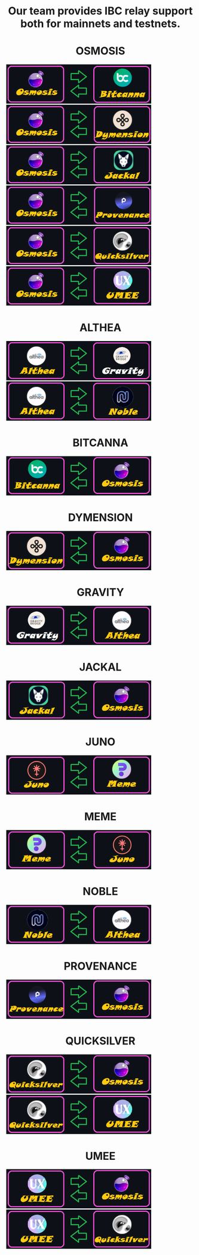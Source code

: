 <h1 align="center"> Our team provides IBC relay support both for mainnets and testnets. </h1>

<h1 align="center"> OSMOSIS </h1>

[<img src='https://github.com/111STAVR111/ibc_logo/blob/main/Osmosis%20-%20Bitcanna.png?raw=true' height='105'>](https://relayers.smartstake.io/relayer/F2F91999ECCC092F) [<img src='https://github.com/111STAVR111/ibc_logo/blob/main/Osmosis%20-%20Dymension.png?raw=true' height='105'>](https://relayers.smartstake.io/relayer/F2F91999ECCC092F)  [<img src='https://github.com/111STAVR111/ibc_logo/blob/main/Osmosis%20-%20jackal.png?raw=true' height='105'>](https://relayers.smartstake.io/relayer/F2F91999ECCC092F) [<img src='https://github.com/111STAVR111/ibc_logo/blob/main/Osmosis%20-%20Provenance.png?raw=true' height='105'>](https://relayers.smartstake.io/relayer/F2F91999ECCC092F) [<img src='https://github.com/111STAVR111/ibc_logo/blob/main/Osmosis%20-%20Quicksilver.png?raw=true' height='105'>](https://relayers.smartstake.io/relayer/F2F91999ECCC092F) [<img src='https://github.com/111STAVR111/ibc_logo/blob/main/Osmosis%20-%20Umee.png?raw=true' height='105'>](https://relayers.smartstake.io/relayer/F2F91999ECCC092F) 

<h1 align="center"> ALTHEA </h1>

[<img src='https://github.com/111STAVR111/ibc_logo/blob/main/Althea%20-%20Gravity.png' height='105'>](https://relayers.smartstake.io/relayer/F2F91999ECCC092F) <img src='https://github.com/111STAVR111/ibc_logo/blob/main/Althea%20-%20Noble.png' height='105'>

<h1 align="center"> BITCANNA </h1>

[<img src='https://github.com/111STAVR111/ibc_logo/blob/main/Bicanna%20-%20%20Osmosis.png?raw=true' height='105'>](https://relayers.smartstake.io/relayer/F2F91999ECCC092F) 

<h1 align="center"> DYMENSION </h1>

[<img src='https://github.com/111STAVR111/ibc_logo/blob/main/Dymension%20-%20Osmosis.png?raw=true' height='105'>](https://relayers.smartstake.io/relayer/F2F91999ECCC092F) 

<h1 align="center"> GRAVITY </h1>

[<img src='https://github.com/111STAVR111/ibc_logo/blob/main/Gravity%20-%20Althea.png' height='105'>](https://relayers.smartstake.io/relayer/F2F91999ECCC092F) 

<h1 align="center"> JACKAL </h1>

[<img src='https://github.com/111STAVR111/ibc_logo/blob/main/Jackal%20-%20Osmosis.png?raw=true' height='105'>](https://relayers.smartstake.io/relayer/F2F91999ECCC092F) 

<h1 align="center"> JUNO </h1>

[<img src='https://github.com/111STAVR111/ibc_logo/blob/main/Juno%20-Meme.png?raw=true' height='105'>](https://relayers.smartstake.io/relayer/F2F91999ECCC092F) 

<h1 align="center"> MEME </h1>

[<img src='https://github.com/111STAVR111/ibc_logo/blob/main/Meme%20-%20Juno.png?raw=true' height='105'>](https://relayers.smartstake.io/relayer/F2F91999ECCC092F) 

<h1 align="center"> NOBLE </h1>

[<img src='https://github.com/111STAVR111/ibc_logo/blob/main/Noble%20-%20Althea.png' height='105'>](https://relayers.smartstake.io/relayer/F2F91999ECCC092F) 

<h1 align="center"> PROVENANCE </h1>

[<img src='https://github.com/111STAVR111/ibc_logo/blob/main/Provenance%20-%20Osmosis.png?raw=true' height='105'>](https://relayers.smartstake.io/relayer/F2F91999ECCC092F) 

<h1 align="center"> QUICKSILVER </h1>

[<img src='https://github.com/111STAVR111/ibc_logo/blob/main/Quicksilver%20-%20Osmosis.png?raw=true' height='105'>](https://relayers.smartstake.io/relayer/F2F91999ECCC092F) [<img src='https://github.com/111STAVR111/ibc_logo/blob/main/Quicksilver%20-%20Umee.png?raw=true' height='105'>](https://relayers.smartstake.io/relayer/F2F91999ECCC092F) 

<h1 align="center"> UMEE </h1>

[<img src='https://github.com/111STAVR111/ibc_logo/blob/main/Umee%20-Osmosis.png?raw=true' height='105'>](https://relayers.smartstake.io/relayer/F2F91999ECCC092F) [<img src='https://github.com/111STAVR111/ibc_logo/blob/main/Umee%20-%20Quicksilver.png?raw=true' height='105'>](https://relayers.smartstake.io/relayer/F2F91999ECCC092F) 

